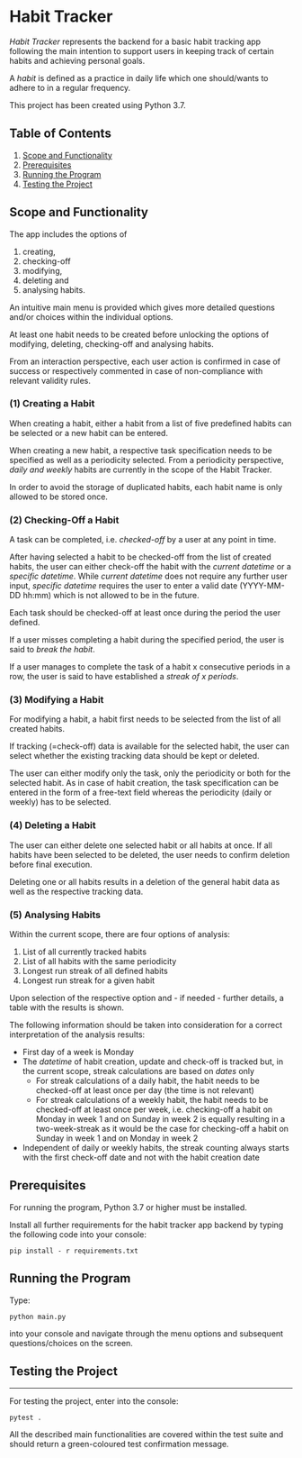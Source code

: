 # Habit Tracker

*Habit Tracker* represents the backend for a basic habit 
tracking app following the main intention to support
users in keeping track of certain habits and achieving 
personal goals.

A *habit* is defined as a practice in daily life which 
one should/wants to adhere to in a regular frequency.

This project has been created using Python 3.7.

## Table of Contents

1. [Scope and Functionality](#Scope-and-Functionality)
2. [Prerequisites](#Prerequisites)
3. [Running the Program](#Running-the-Program)
4. [Testing the Project](#Testing-the-Project)

## Scope and Functionality

The app includes the options of
1. creating,
2. checking-off
3. modifying, 
4. deleting and
5. analysing habits.

An intuitive main menu is provided which gives more detailed questions and/or
choices within the individual options. 

At least one habit needs to be created 
before unlocking the options of modifying, deleting, checking-off and analysing 
habits.

From an interaction perspective, each user action is 
confirmed in case of success or respectively commented in
case of non-compliance with relevant validity rules.

### (1) Creating a Habit
When creating a habit, either a habit from a list of five predefined habits can be selected or a new habit can be entered. 

When creating a new habit, a respective task specification needs to be specified as well as a periodicity selected. 
From a periodicity perspective, *daily and weekly* habits are currently in the scope of 
the Habit Tracker.

In order to avoid the storage of duplicated habits, each habit name is only allowed to be stored once.

### (2) Checking-Off a Habit
A task can be completed, i.e. *checked-off* by a user at any
point in time. 

After having selected a habit to be checked-off from the list of created habits, the user can either check-off the
habit with the *current datetime* or a *specific datetime*. While *current datetime* does not require any further
user input, *specific datetime* requires the user to enter a valid date (YYYY-MM-DD hh:mm) which is not allowed to be 
in the future.

Each task should be checked-off at least once
during the period the user defined. 

If a user misses completing a habit during the specified 
period, the user is said to *break the habit*.

If a user manages to complete the task of a habit x 
consecutive periods in a row, the user is said to have 
established a *streak of x periods*.

### (3) Modifying a Habit
For modifying a habit, a habit first needs to be selected from the list of all created habits.

If tracking (=check-off) data is available for the selected habit, the user can select whether the existing tracking data
should be kept or deleted.

The user can either modify only the task, only the periodicity or both for the selected habit.
As in case of habit creation, the task specification can be entered in the form of a free-text field whereas the 
periodicity (daily or weekly) has to be selected. 

### (4) Deleting a Habit
The user can either delete one selected habit or all habits at once. If all habits have been selected to be deleted, the
user needs to confirm deletion before final execution. 

Deleting one or all habits results in a deletion 
of the general habit data as well as the respective tracking data.

### (5) Analysing Habits
Within the current scope, there are four options of analysis:
1. List of all currently tracked habits
2. List of all habits with the same periodicity
3. Longest run streak of all defined habits
4. Longest run streak for a given habit

Upon selection of the respective option and - if needed - further details, a table with the results is shown. 

The following information should be taken into consideration
for a correct interpretation of the analysis results:
- First day of a week is Monday
- The *datetime* of habit creation, update and check-off is tracked
but, in the current scope, streak calculations are based on
*dates* only
  - For streak calculations of a daily habit, the habit needs
  to be checked-off at least once per day (the time is not
  relevant)
  - For streak calculations of a weekly habit, the habit needs
  to be checked-off at least once per week, i.e. checking-off
  a habit on Monday in week 1 and on Sunday in week 2 is equally
  resulting in a two-week-streak as it would be the case for
  checking-off a habit on Sunday in week 1 and on Monday in week 2
- Independent of daily or weekly habits, the streak counting always starts with the first check-off date and not with the
habit creation date

## Prerequisites

For running the program, Python 3.7 or higher must be installed.

Install all further requirements for the habit tracker app 
backend by typing the following code into your console:

```shell
pip install - r requirements.txt
```

## Running the Program

Type:

```shell
python main.py
```

into your console and navigate through the menu options and 
subsequent questions/choices on the screen.

## Testing the Project
***

For testing the project, enter into the console:
```shell
pytest .
```
All the described main functionalities are covered within the test suite 
and should return a green-coloured test confirmation message.
